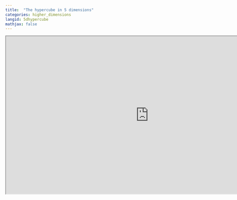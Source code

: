 ```yaml
---
title:  "The hypercube in 5 dimensions"
categories: higher_dimensions
langid: 5dhypercube
mathjax: false
---
```


<iframe width="900" height="500"
	src="https://www.youtube.com/embed/lFvUaFuv5Uw?rel=0">
</iframe>
